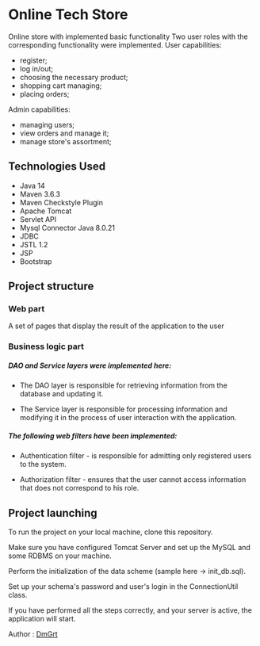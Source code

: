 # Online Tech Store

Online store with implemented basic functionality
Two user roles with the corresponding functionality were implemented.
User capabilities:
- register;
- log in/out;
- choosing the necessary product;
- shopping cart managing;
- placing orders;

Admin capabilities:
- managing users;
- view orders and manage it;
- manage store's assortment; 

## Technologies Used

 - Java 14
 - Maven 3.6.3
 - Maven Checkstyle Plugin
 - Apache Tomcat
 - Servlet API
 - Mysql Connector Java 8.0.21
 - JDBC
 - JSTL 1.2
 - JSP
 - Bootstrap

## Project structure

### Web part
 A set of pages that display the result of the application to the user
 
### Business logic part 
##### DAO and Service layers were implemented here:

- The DAO layer is responsible for retrieving information 
  from the database and updating it.

- The Service layer is responsible for processing information and modifying it 
  in the process of user interaction with the application.

##### The following web filters have been implemented:

- Authentication filter - is responsible for admitting only 
  registered users to the system.

- Authorization filter - ensures that the user cannot access 
  information that does not correspond to his role.

## Project launching

To run the project on your local machine, clone this repository. 

Make sure you have configured Tomcat Server and set up the MySQL and some 
RDBMS on your machine. 

Perform the initialization of the data scheme (sample here -> init_db.sql). 

Set up your schema's password and user's login in the ConnectionUtil class. 

If you have performed all the steps correctly, and your server is active, 
the application will start.

Author : [DmGrt](https://github.com/DmGrt)